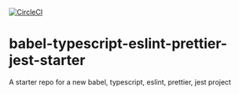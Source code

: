 [![CircleCI](https://circleci.com/gh/jmjpro/babel-typescript-eslint-prettier-jest-starter.svg?style=svg)](https://circleci.com/gh/jmjpro/babel-typescript-eslint-prettier-jest-starter)

# babel-typescript-eslint-prettier-jest-starter
A starter repo for a new babel, typescript, eslint, prettier, jest project
